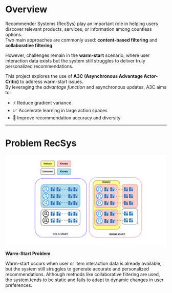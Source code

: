 # Overview
Recommender Systems (RecSys) play an important role in helping users discover relevant products, services, or information among countless options.  
Two main approaches are commonly used: **content-based filtering** and **collaborative filtering**.  

However, challenges remain in the **warm-start** scenario, where user interaction data exists but the system still struggles to deliver truly personalized recommendations.  

This project explores the use of **A3C (Asynchronous Advantage Actor-Critic)** to address warm-start issues.  
By leveraging the *advantage function* and asynchronous updates, A3C aims to:  

- ⚡ Reduce gradient variance  
- 📈 Accelerate learning in large action spaces  
- 🎯 Improve recommendation accuracy and diversity  
---
 
# Problem RecSys
<img src="Images/Recys Problem.png" alt="My Diagram" width="700"/>

**Warm-Start Problem**

Warm-start occurs when user or item interaction data is already available, but the system still struggles to generate accurate and personalized recommendations. Although methods like collaborative filtering are used, the system tends to be static and fails to adapt to dynamic changes in user preferences.
